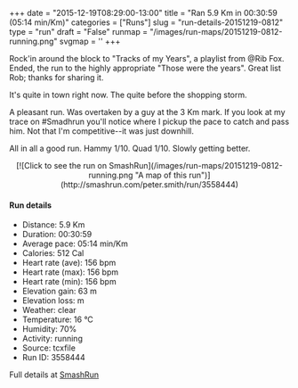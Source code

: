 +++
date = "2015-12-19T08:29:00-13:00"
title = "Ran 5.9 Km in 00:30:59 (05:14 min/Km)"
categories = ["Runs"]
slug = "run-details-20151219-0812"
type = "run"
draft = "False"
runmap = "/images/run-maps/20151219-0812-running.png"
svgmap = '<polyline points="92 48, 98 40, 99 33, 92 32, 90 30, 83 31, 67 36, 44 54, 38 60, 37 61, 12 69, 6 70, 0 66, 0 62, 24 48, 47 32, 54 33, 65 38, 84 32, 100 32, 100 35, 94 47">'
+++

Rock'in around the block to "Tracks of my Years", a playlist from @Rib Fox. Ended, the run to the highly appropriate "Those were the years". Great list Rob; thanks for sharing it. 

It's quite in town right now. The quite before the shopping storm. 

A pleasant run. Was overtaken by a guy at the 3 Km mark. If you look at my trace on #Smadhrun you'll notice where I pickup the pace to catch and pass him. Not that I'm competitive--it was just downhill. 

All in all a good run. Hammy 1/10. Quad 1/10. Slowly getting better. 



<!--more-->

<center>
[![Click to see the run on SmashRun](/images/run-maps/20151219-0812-running.png "A map of this run")](http://smashrun.com/peter.smith/run/3558444)
</center>

#### Run details

* Distance: 5.9 Km
* Duration: 00:30:59
* Average pace: 05:14 min/Km
* Calories: 512 Cal
* Heart rate (ave): 156 bpm
* Heart rate (max): 156 bpm
* Heart rate (min): 156 bpm
* Elevation gain: 63 m
* Elevation loss:  m
* Weather: clear
* Temperature: 16 &deg;C
* Humidity: 70%
* Activity: running
* Source: tcxfile
* Run ID: 3558444

Full details at [SmashRun](http://smashrun.com/peter.smith/run/3558444)